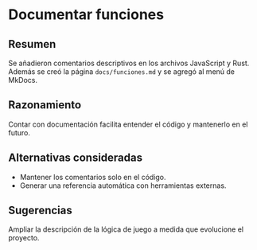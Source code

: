 # Documentar funciones

## Resumen
Se añadieron comentarios descriptivos en los archivos JavaScript y Rust.
Además se creó la página `docs/funciones.md` y se agregó al menú de MkDocs.

## Razonamiento
Contar con documentación facilita entender el código y mantenerlo en el futuro.

## Alternativas consideradas
- Mantener los comentarios solo en el código.
- Generar una referencia automática con herramientas externas.

## Sugerencias
Ampliar la descripción de la lógica de juego a medida que evolucione el proyecto.
